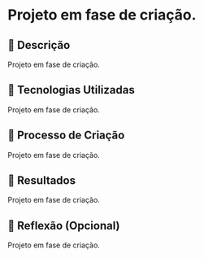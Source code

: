 # Projeto em fase de criação.

## 📒 Descrição
Projeto em fase de criação.

## 🤖 Tecnologias Utilizadas
Projeto em fase de criação.

## 🧐 Processo de Criação
Projeto em fase de criação.

## 🚀 Resultados
Projeto em fase de criação.

## 💭 Reflexão (Opcional)
Projeto em fase de criação.
